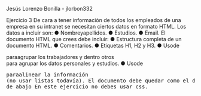 Jesús Lorenzo Bonilla - jlorbon332

Ejercicio 3
 De cara a tener información de todos los empleados de una empresa en su intranet se
 necesitan ciertos datos en formato HTML. Los datos a incluir son:
 ● Nombreyapellidos.
 ● Estudios.
 ● Email.
 El documento HTML que crees debe incluir:
 ● Estructura completa de un documento HTML.
 ● Comentarios.
 ● Etiquetas H1, H2 y H3.
 ● Usode<div>paraagrupar los trabajadores y dentro otros <div> para agrupar los
 datos personales y estudios.
 ● Usode<pre>paraalinear la información (no usar listas todavía).
 El documento debe quedar como el de la imagen de abajo
 En este ejercicio no debes usar css.
 